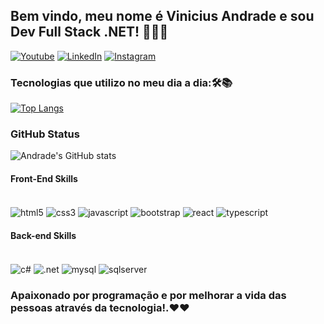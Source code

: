## Bem vindo, meu nome é Vinicius Andrade e sou Dev Full Stack .NET! 👨🏻‍💻

[![Youtube](https://img.shields.io/badge/YouTube-FF0000?style=for-the-badge&logo=youtube&logoColor=white)](https://www.youtube.com/channel/UCloS88_0JuBdMgKxJAAcwUQ/featured)
[![LinkedIn](https://img.shields.io/badge/LinkedIn-0077B5?style=for-the-badge&logo=linkedin&logoColor=white)](https://www.linkedin.com/in/vinicius-andrade-ab5706229/)
[![Instagram](https://img.shields.io/badge/Instagram-E4405F?style=for-the-badge&logo=instagram&logoColor=white)](https://www.instagram.com/_andradevinicius65/)

### Tecnologias que utilizo no meu dia a dia:🛠📚
[![Top Langs](https://github-readme-stats.vercel.app/api/top-langs/?username=johnAndrade65&layout=compact)](https://github.com/johnAndrade65/github-readme-stats)
### GitHub Status
![Andrade's GitHub stats](https://github-readme-stats.vercel.app/api?username=johnAndrade65&show_icons=true&theme=radical)

<h4>Front-End Skills</h4>
<div style="display: inline_block"><br/>
  <img align="center" alt="html5" src="https://img.shields.io/badge/HTML5-E34F26?style=for-the-badge&logo=html5&logoColor=white"/>
  <img align="center" alt="css3" src="https://img.shields.io/badge/CSS3-1572B6?style=for-the-badge&logo=css3&logoColor=white"/>
  <img align="center" alt="javascript" src="https://img.shields.io/badge/JavaScript-F7DF1E?style=for-the-badge&logo=javascript&logoColor=black"/>
  <img align="center" alt="bootstrap" src="https://img.shields.io/badge/Bootstrap-563D7C?style=for-the-badge&logo=bootstrap&logoColor=white"/>
  <img align="center" alt="react" src="https://img.shields.io/badge/React-20232A?style=for-the-badge&logo=react&logoColor=61DAFB"/>
   <img align="center" alt="typescript" src="https://img.shields.io/badge/TypeScript-007ACC?style=for-the-badge&logo=typescript&logoColor=white"/>
</div>

<h4>Back-end Skills</h4>
<div style="display: inline_block"><br/>
  <img align="center" alt="c#" src="https://img.shields.io/badge/C%23-239120?style=for-the-badge&logo=c-sharp&logoColor=white"/>
  <img align="center" alt=".net" src="https://img.shields.io/badge/.NET-5C2D91?style=for-the-badge&logo=.net&logoColor=white"/>
  <img align="center" alt="mysql" src="https://img.shields.io/badge/MySQL-00000F?style=for-the-badge&logo=mysql&logoColor=white"/>
  <img align="center" alt="sqlserver" src="https://img.shields.io/badge/Microsoft_SQL_Server-CC2927?style=for-the-badge&logo=microsoft-sql-server&logoColor=white"/>
</div>

### Apaixonado por programação e por melhorar a vida das pessoas através da tecnologia!.❤❤

